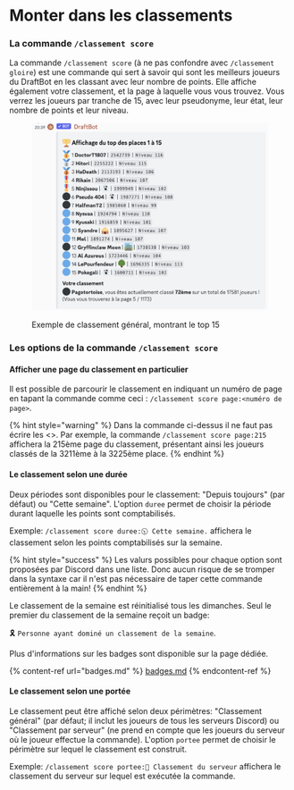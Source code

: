 # Monter dans les classements

### La commande `/classement score`

La commande `/classement score` (à ne pas confondre avec `/classement gloire`) est une commande qui sert à savoir qui sont les meilleurs joueurs du DraftBot en les classant avec leur nombre de points. Elle affiche également votre classement, et la page à laquelle vous vous trouvez. Vous verrez les joueurs par tranche de 15, avec leur pseudonyme, leur état, leur nombre de points et leur niveau.

<figure><img src="../.gitbook/assets/Classement.png" alt=""><figcaption><p>Exemple de classement général, montrant le top 15</p></figcaption></figure>

### Les options de la commande `/classement score`

#### Afficher une page du classement en particulier

Il est possible de parcourir le classement en indiquant un numéro de page en tapant la commande comme ceci : `/classement score page:<numéro de page>`.

{% hint style="warning" %}
Dans la commande ci-dessus il ne faut pas écrire les <>. Par exemple, la commande `/classement score page:215` affichera la 215ème page du classement, présentant ainsi les joueurs classés de la 3211ème à la 3225ème place.
{% endhint %}

#### Le classement selon une durée

Deux périodes sont disponibles pour le classement: "Depuis toujours" (par défaut) ou "Cette semaine". L'option `duree` permet de choisir la période durant laquelle les points sont comptabilisés.

Exemple: `/classement score duree:🕥 Cette semaine.` affichera le classement selon les points comptabilisés sur la semaine.

{% hint style="success" %}
Les valurs possibles pour chaque option sont proposées par Discord dans une liste. Donc aucun risque de se tromper dans la syntaxe car il n'est pas nécessaire de taper cette commande entièrement à la main!
{% endhint %}

Le classement de la semaine est réinitialisé tous les dimanches. Seul le premier du classement de la semaine reçoit un badge:

🎗️ `Personne ayant dominé un classement de la semaine`.

Plus d'informations sur les badges sont disponible sur la page dédiée.

{% content-ref url="badges.md" %}
[badges.md](badges.md)
{% endcontent-ref %}

#### Le classement selon une portée

Le classement peut être affiché selon deux périmètres: "Classement général" (par défaut; il inclut les joueurs de tous les serveurs Discord) ou "Classement par serveur" (ne prend en compte que les joueurs du serveur où le joueur effectue la commande). L'option `portee` permet de choisir le périmètre sur lequel le classement est construit.

Exemple: `/classement score portee:🚩 Classement du serveur` affichera le classement du serveur sur lequel est exécutée la commande.
